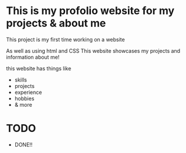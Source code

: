 # This is my profolio website for my projects & about me
This project is my first time working on a website 

As well as using html and CSS This website showcases my projects and information about me!

this website has things like
- skills
- projects
- experience
- hobbies
- & more

# TODO
- DONE!!
